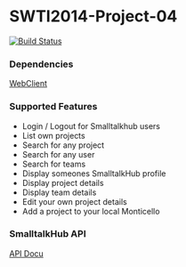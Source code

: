 SWTI2014-Project-04
===================
[![Build Status](https://travis-ci.org/SWTI2014/SWTI2014-Project-04.svg)](https://travis-ci.org/SWTI2014/SWTI2014-Project-04)


### Dependencies  
[WebClient](https://github.com/SWTI2014/SWTI2014-Project-04/wiki/Dependencies)


### Supported Features
* Login / Logout for Smalltalkhub users
* List own projects
* Search for any project 
* Search for any user
* Search for teams
* Display someones SmalltalkHub profile
* Display project details
* Display team details
* Edit your own project details
* Add a project to your local Monticello


### SmalltalkHub API
[API Docu](https://github.com/SWTI2014/SWTI2014-Project-04/wiki/2.-SmalltalkHub-Server-API)
